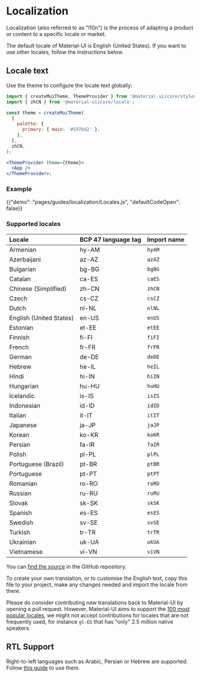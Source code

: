 # Localization

<p class="description">Localization (also referred to as "l10n") is the process of adapting a product or content to a specific locale or market.</p>

The default locale of Material-UI is English (United States). If you want to use other locales, follow the instructions below.

## Locale text

Use the theme to configure the locale text globally:

```jsx
import { createMuiTheme, ThemeProvider } from '@material-ui/core/styles';
import { zhCN } from '@material-ui/core/locale';

const theme = createMuiTheme(
  {
    palette: {
      primary: { main: '#1976d2' },
    },
  },
  zhCN,
);

<ThemeProvider theme={theme}>
  <App />
</ThemeProvider>;
```

### Example

{{"demo": "pages/guides/localization/Locales.js", "defaultCodeOpen": false}}

### Supported locales

| Locale                  | BCP 47 language tag | Import name |
| :---------------------- | :------------------ | :---------- |
| Armenian                | hy-AM               | `hyAM`      |
| Azerbaijani             | az-AZ               | `azAZ`      |
| Bulgarian               | bg-BG               | `bgBG`      |
| Catalan                 | ca-ES               | `caES`      |
| Chinese (Simplified)    | zh-CN               | `zhCN`      |
| Czech                   | cs-CZ               | `csCZ`      |
| Dutch                   | nl-NL               | `nlNL`      |
| English (United States) | en-US               | `enUS`      |
| Estonian                | et-EE               | `etEE`      |
| Finnish                 | fi-FI               | `fiFI`      |
| French                  | fr-FR               | `frFR`      |
| German                  | de-DE               | `deDE`      |
| Hebrew                  | he-IL               | `heIL`      |
| Hindi                   | hi-IN               | `hiIN`      |
| Hungarian               | hu-HU               | `huHU`      |
| Icelandic               | is-IS               | `isIS`      |
| Indonesian              | id-ID               | `idID`      |
| Italian                 | it-IT               | `itIT`      |
| Japanese                | ja-JP               | `jaJP`      |
| Korean                  | ko-KR               | `koKR`      |
| Persian                 | fa-IR               | `faIR`      |
| Polish                  | pl-PL               | `plPL`      |
| Portuguese (Brazil)     | pt-BR               | `ptBR`      |
| Portuguese              | pt-PT               | `ptPT`      |
| Romanian                | ro-RO               | `roRO`      |
| Russian                 | ru-RU               | `ruRU`      |
| Slovak                  | sk-SK               | `skSK`      |
| Spanish                 | es-ES               | `esES`      |
| Swedish                 | sv-SE               | `svSE`      |
| Turkish                 | tr-TR               | `trTR`      |
| Ukrainian               | uk-UA               | `ukUA`      |
| Vietnamese              | vi-VN               | `viVN`      |

You can [find the source](https://github.com/mui-org/material-ui/blob/next/packages/material-ui/src/locale/index.ts) in the GitHub repository.

To create your own translation, or to customise the English text, copy this file to your project, make any changes needed and import the locale from there.

Please do consider contributing new translations back to Material-UI by opening a pull request.
However, Material-UI aims to support the [100 most popular locales](https://en.wikipedia.org/wiki/List_of_languages_by_number_of_native_speakers), we might not accept contributions for locales that are not frequently used, for instance `gl-ES` that has "only" 2.5 million native speakers.

## RTL Support

Right-to-left languages such as Arabic, Persian or Hebrew are supported.
Follow [this guide](/guides/right-to-left/) to use them.
